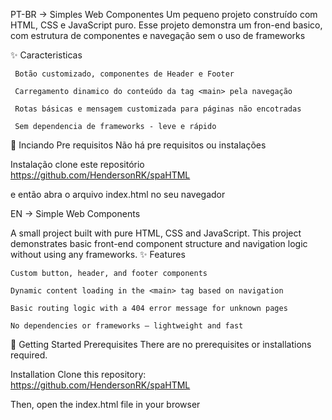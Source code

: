 PT-BR ->
 Simples Web Componentes
Um pequeno projeto construído com HTML, CSS e JavaScript puro. Esse projeto demonstra um fron-end basico, com estrutura de componentes e navegação sem o uso de frameworks

✨ Caracteristicas

     Botão customizado, componentes de Header e Footer

     Carregamento dinamico do conteúdo da tag <main> pela navegação

     Rotas básicas e mensagem customizada para páginas não encotradas

     Sem dependencia de frameworks - leve e rápido

🚀 Inciando
Pre requisitos
Não há pre requisitos ou instalações

Instalação
clone este repositório
https://github.com/HendersonRK/spaHTML

e então abra o arquivo index.html no seu navegador

EN ->
 Simple Web Components

A small project built with pure HTML, CSS and JavaScript. This project demonstrates basic front-end component structure and navigation logic without using any frameworks.
✨ Features

    Custom button, header, and footer components

    Dynamic content loading in the <main> tag based on navigation

    Basic routing logic with a 404 error message for unknown pages

    No dependencies or frameworks — lightweight and fast

🚀 Getting Started
Prerequisites
There are no prerequisites or installations required.

Installation
Clone this repository:
https://github.com/HendersonRK/spaHTML

Then, open the index.html file in your browser
